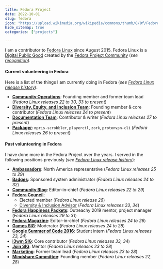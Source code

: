 ```yaml
---
title: Fedora Project
date: 2022-10-01
slug: fedora
icon: "https://upload.wikimedia.org/wikipedia/commons/thumb/8/8f/Fedora_logo_%282021%29.svg/2880px-Fedora_logo_%282021%29.svg.png"
hide_sitemap: true
categories: ["projects"]

---
```


I am a contributor to [Fedora Linux][19] since August 2015.
Fedora Linux is a [Digital Public Good][20] created by the [Fedora Project Community][1]
(_see [recognition][21]_).

#### Current volunteering in Fedora

Here is a list of the things I am currently doing in Fedora (_see [Fedora Linux release history][22]_):

* [**Community Operations**][7]:
  Founding member and former team lead (_Fedora Linux releases 22 to 30, 33 to present_)
* [**Diversity, Equity, and Inclusion Team**][2]:
  Founding member & core contributor (_Fedora Linux releases 24 to present_)
* [**Documentation Team**][18]:
  Contributor & writer (_Fedora Linux releases 27 to present_)
* [**Packager**][3]:
  `mpris-scrobbler`, `playerctl`, `zork`, `protonvpn-cli` (_Fedora Linux releases 26 to present_)

#### Past volunteering in Fedora

I have done more in the Fedora Project over the years.
I served in the following positions previously (_see [Fedora Linux release history][22]_):

* [**Ambassadors**][4]:
  North America representative (_Fedora Linux releases 25 to 29_)
* [**Badges**][5]:
  Sponsored system administrator (_Fedora Linux releases 24 to 32_)
* [**Community Blog**][6]:
  Editor-in-chief (_Fedora Linux releases 22 to 29_)
* [**Fedora Council**][8]:
  * Elected member (_Fedora Linux release 26_)
  * [Diversity & Inclusion Advisor][16] (_Fedora Linux releases 33, 34_)
* [**Fedora Happiness Packets**][9]:
  Outreachy 2019 mentor, project manager (_Fedora Linux releases 29 to 31_)
* [**Fedora Magazine**][10]:
  Editor-in-chief (_Fedora Linux releases 24 to 26_)
* [**Games SIG**][11]:
  Moderator (_Fedora Linux releases 24 to 28_)
* [**Google Summer of Code 2016**][12]:
  Student intern (_Fedora Linux releases 23, 24_)
* [**i3wm SIG**][17]:
  Core contributor (_Fedora Linux releases 33, 34_)
* [**Join SIG**][13]:
  Mentor (_Fedora Linux releases 23 to 28_)
* [**Marketing**][14]:
  Former team lead (_Fedora Linux releases 23 to 28_)
* [**Mindshare Committee**][15]:
  Founding member (_Fedora Linux releases 27, 28_)

[1]: https://docs.fedoraproject.org/en-US/project/
[2]: https://docs.fedoraproject.org/en-US/diversity-inclusion/
[3]: https://fedoraproject.org/wiki/Join_the_package_collection_maintainers
[4]: https://fedoraproject.org/wiki/Ambassadors
[5]: https://docs.fedoraproject.org/en-US/badges/
[6]: https://communityblog.fedoraproject.org/author/jflory7/
[7]: https://docs.fedoraproject.org/en-US/commops/latest/contribute/commops-landing/
[8]: https://docs.fedoraproject.org/en-US/council/
[9]: https://pagure.io/fedora-commops/fedora-happiness-packets
[10]: https://fedoramagazine.org/author/jflory7/
[11]: https://fedoraproject.org/wiki/SIGs/Games
[12]: https://docs.fedoraproject.org/en-US/mentored-projects/gsoc/2016/
[13]: https://docs.fedoraproject.org/en-US/fedora-join/
[14]: https://fedoraproject.org/wiki/Marketing
[15]: https://docs.fedoraproject.org/en-US/mindshare-committee/
[16]: https://docs.fedoraproject.org/en-US/council/diversity-advisor/
[17]: https://docs.fedoraproject.org/en-US/i3/
[18]: https://docs.fedoraproject.org/en-US/fedora-docs/
[19]: https://getfedora.org
[20]: https://digitalpublicgoods.net/digital-public-goods/
[21]: https://digitalpublicgoods.net/registry/fedora-linux.html
[22]: https://en.wikipedia.org/wiki/Fedora_version_history#Version_history
